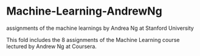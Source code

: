 # Machine-Learning-AndrewNg
assignments of the machine learnings by Andrea Ng at Stanford University

This fold includes the 8 assignments of the Machine Learning course lectured by Andrew Ng at Coursera. 
